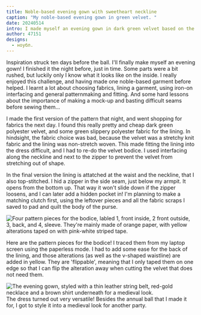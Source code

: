 ```yaml
---
title: Noble-based evening gown with sweetheart neckline
caption: "My noble-based evening gown in green velvet. "
date: 20240514
intro: I made myself an evening gown in dark green velvet based on the noble body block. I used the armhole princess seam option , added a sweetheart necklace, tilted v-waistline, short sleeves and a floor-length skirt.
author: 47151
designs:
  - ноубл.
---
```


Inspiration struck ten days before the ball. I'll finally make myself an evening gown! I finished it the night before, just in time. Some parts were a bit rushed, but luckily only I know what it looks like on the inside. I really enjoyed this challenge, and having made one noble-based garment before helped. I learnt a lot about choosing fabrics, lining a garment, using iron-on interfacing and general patternmaking and fitting. And some hard lessons about the importance of making a mock-up and basting difficult seams before sewing them...

I made the first version of the pattern that night, and went shopping for fabrics the next day. I found this really pretty and cheap dark green polyester velvet, and some green slippery polyester fabric for the lining. In hindsight, the fabric choice was bad, because the velvet was a stretchy knit fabric and the lining was non-stretch woven. This made fitting the lining into the dress difficult, and I had to re-do the velvet bodice. I used interfacing along the neckline and next to the zipper to prevent the velvet from stretching out of shape.

In the final version the lining is attatched at the waist and the neckline, that I also top-stitched. I hid a zipper in the side seam, just below my armpit. It opens from the bottom up. That way it won't slide down if the zipper loosens, and I can later add a hidden pocket in! I'm planning to make a matching clutch first, using the leftover pieces and all the fabric scraps I saved to pad and quilt the body of the purse.

![Four pattern pieces for the bodice, labled 1, front inside, 2 front outside, 3, back, and 4, sleeve. They're mainly made of orange paper, with yellow alterations taped on with pink-white striped tape.](https://imagedelivery.net/ouSuR9yY1bHt-fuAokSA5Q/showcase-noble-based-evening-gown-with-sweetheart-neckline-2/public "Pattern pieces for final version of the bodice.")

Here are the pattern pieces for the bodice! I traced them from my laptop screen using the paperless mode. I had to add some ease for the back of the lining, and those alterations (as well as the v-shaped waistline) are added in yellow. They are 'flippable', meaning that I only taped them on one edge so that I can flip the alteration away when cutting the velvet that does not need them.

![The evening gown, styled with a thin leather string belt, red-gold necklace and a brown shirt underneath for a medieval look.](https://imagedelivery.net/ouSuR9yY1bHt-fuAokSA5Q/showcase-noble-based-evening-gown-with-sweetheart-neckline-1/public "The timeless cut of the dress lends itself to many decades. Here's the dress styled for a medieval look.")
The dress turned out very versatile! Besides the annual ball that I made it for, I got to style it into a medieval look for another party.
